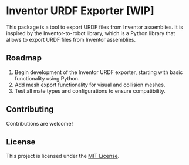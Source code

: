 # Inventor URDF Exporter [WIP]

This package is a tool to export URDF files from Inventor assemblies. It is inspired by the Inventor-to-robot library, which is a Python library that allows to export URDF files from Inventor assemblies.

## Roadmap
1. Begin development of the Inventor URDF exporter, starting with basic functionality using Python.
2. Add mesh export functionality for visual and collision meshes.
3. Test all mate types and configurations to ensure compatibility.

## Contributing

Contributions are welcome!

## License

This project is licensed under the [MIT License](./LICENSE).